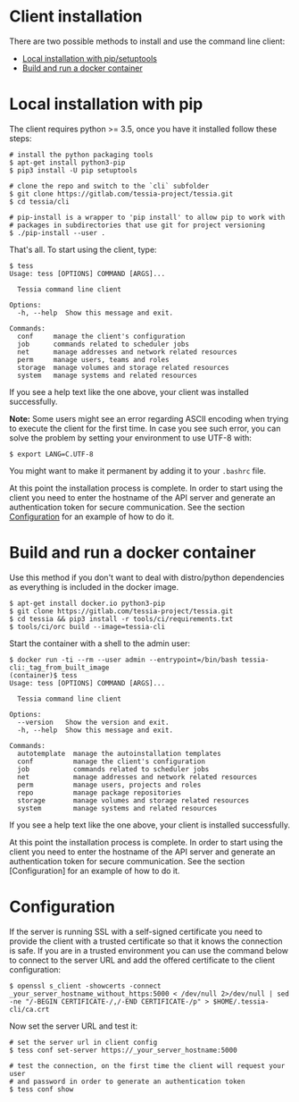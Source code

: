 <!--
Copyright 2016, 2017 IBM Corp.

Licensed under the Apache License, Version 2.0 (the "License");
you may not use this file except in compliance with the License.
You may obtain a copy of the License at

   http://www.apache.org/licenses/LICENSE-2.0

Unless required by applicable law or agreed to in writing, software
distributed under the License is distributed on an "AS IS" BASIS,
WITHOUT WARRANTIES OR CONDITIONS OF ANY KIND, either express or implied.
See the License for the specific language governing permissions and
limitations under the License.
-->
# Client installation

There are two possible methods to install and use the command line client:

- [Local installation with pip/setuptools](#local-installation-with-pipsetuptools)
- [Build and run a docker container](#build-and-run-a-docker-container)

# Local installation with pip

The client requires python >= 3.5, once you have it installed follow these steps:

```
# install the python packaging tools
$ apt-get install python3-pip
$ pip3 install -U pip setuptools

# clone the repo and switch to the `cli` subfolder
$ git clone https://gitlab.com/tessia-project/tessia.git
$ cd tessia/cli

# pip-install is a wrapper to 'pip install' to allow pip to work with
# packages in subdirectories that use git for project versioning
$ ./pip-install --user .
```

That's all. To start using the client, type:

```
$ tess
Usage: tess [OPTIONS] COMMAND [ARGS]...

  Tessia command line client

Options:
  -h, --help  Show this message and exit.

Commands:
  conf     manage the client's configuration
  job      commands related to scheduler jobs
  net      manage addresses and network related resources
  perm     manage users, teams and roles
  storage  manage volumes and storage related resources
  system   manage systems and related resources

```

If you see a help text like the one above, your client was installed successfully.

**Note:** Some users might see an error regarding ASCII encoding when trying to execute the client for the first time.
In case you see such error, you can solve the problem by setting your environment to use UTF-8 with:
```
$ export LANG=C.UTF-8
```

You might want to make it permanent by adding it to your ```.bashrc``` file.

At this point the installation process is complete. In order to start using the client you need to enter the hostname of the API server and generate an authentication token for
secure communication. See the section [Configuration](#configuration) for an example of how to do it.

# Build and run a docker container

Use this method if you don't want to deal with distro/python dependencies as everything is included in the docker image.

```
$ apt-get install docker.io python3-pip
$ git clone https://gitlab.com/tessia-project/tessia.git
$ cd tessia && pip3 install -r tools/ci/requirements.txt
$ tools/ci/orc build --image=tessia-cli
```

Start the container with a shell to the admin user:

```
$ docker run -ti --rm --user admin --entrypoint=/bin/bash tessia-cli:_tag_from_built_image
(container)$ tess
Usage: tess [OPTIONS] COMMAND [ARGS]...

  Tessia command line client

Options:
  --version   Show the version and exit.
  -h, --help  Show this message and exit.

Commands:
  autotemplate  manage the autoinstallation templates
  conf          manage the client's configuration
  job           commands related to scheduler jobs
  net           manage addresses and network related resources
  perm          manage users, projects and roles
  repo          manage package repositories
  storage       manage volumes and storage related resources
  system        manage systems and related resources

```

If you see a help text like the one above, your client is installed successfully.

At this point the installation process is complete. In order to start using the client you need to enter the hostname of the API server and generate an authentication token for
secure communication. See the section [Configuration] for an example of how to do it.

# Configuration

If the server is running SSL with a self-signed certificate you need to provide the client with a trusted certificate so that it knows the connection is safe.
If you are in a trusted environment you can use the command below to connect to the server URL and add the offered certificate to the client configuration:
```
$ openssl s_client -showcerts -connect _your_server_hostname_without_https:5000 < /dev/null 2>/dev/null | sed -ne "/-BEGIN CERTIFICATE-/,/-END CERTIFICATE-/p" > $HOME/.tessia-cli/ca.crt
```

Now set the server URL and test it:

```
# set the server url in client config
$ tess conf set-server https://_your_server_hostname:5000

# test the connection, on the first time the client will request your user
# and password in order to generate an authentication token
$ tess conf show
```
